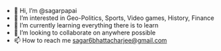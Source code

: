 - 👋 Hi, I’m @sagarpapai
- 👀 I’m interested in Geo-Politics, Sports, Video games, History, Finance
- 🌱 I’m currently learning everything there is to learn
- 💞️ I’m looking to collaborate on anywhere possible
- 📫 How to reach me sagar6bhattacharjee@gmail.com

<!---
sagarpapai/sagarpapai is a ✨ special ✨ repository because its `README.md` (this file) appears on your GitHub profile.
You can click the Preview link to take a look at your changes.
--->
